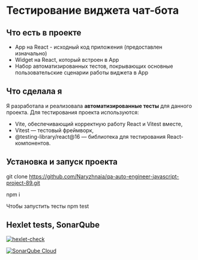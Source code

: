 # Тестирование виджета чат-бота
## Что есть в проекте
- App на React - исходный код приложения (предоставлен изначально)
- Widget на React, который встроен в App
- Набор автоматизированных тестов, покрывающих основные пользовательские сценарии работы виджета в App

## Что сделала я
Я разработала и реализовала **автоматизированные тесты** для данного проекта. Для тестирования проекта используются:
- Vite, обеспечивающий корректную работу React и Vitest вместе,
- Vitest — тестовый фреймворк,
- @testing-library/react@16 — библиотека для тестирования React-компонентов.

## Установка и запуск проекта
git clone https://github.com/Naryzhnaia/qa-auto-engineer-javascript-project-89.git

npm i

Чтобы запустить тесты npm test 

## Hexlet tests, SonarQube
[![hexlet-check](https://github.com/Naryzhnaia/qa-auto-engineer-javascript-project-89/actions/workflows/hexlet-check.yml/badge.svg)](https://github.com/Naryzhnaia/qa-auto-engineer-javascript-project-89/actions/workflows/hexlet-check.yml)

[![SonarQube Cloud](https://sonarcloud.io/images/project_badges/sonarcloud-light.svg)](https://sonarcloud.io/summary/new_code?id=Naryzhnaia_qa-auto-engineer-javascript-project-89)
